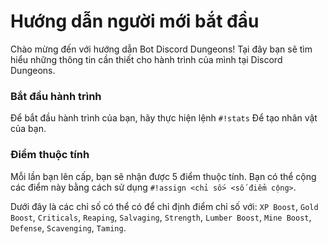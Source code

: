 # Hướng dẫn người mới bắt đầu

Chào mừng đến với hướng dẫn Bot Discord Dungeons! Tại đây bạn sẽ tìm hiểu những thông tin cần thiết cho hành trình của mình tại Discord Dungeons.

### Bắt đầu hành trình

Để bắt đầu hành trình của bạn, hãy thực hiện lệnh `#!stats` Để tạo nhân vật của bạn.

### Điểm thuộc tính

 Mỗi lần bạn lên cấp, bạn sẽ nhận được 5 điểm thuộc tính. Bạn có thể cộng các điểm này bằng cách sử dụng `#!assign <chỉ số> <số điểm cộng>`.

 Dưới đây là các chỉ số có thể có để chỉ định điểm chỉ số với: `XP Boost`, `Gold Boost`, `Criticals`, `Reaping`, `Salvaging`, `Strength`, `Lumber Boost`, `Mine Boost`, `Defense`, `Scavenging`, `Taming`.





